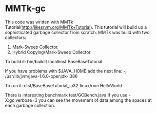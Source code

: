 MMTk-gc
=======

This code was written with MMTk Tutorial(http://jikesrvm.org/MMTk+Tutorial). This tutorial will build up a 
sophisticated garbage collector from scratch. MMTk was build with two collectors:

1. Mark-Sweep Collector,
2. Hybrid Copying/Mark-Sweep Collector.

To build it:
bin/buildit localhost BaseBaseTutorial 

If you have problems with $JAVA_HOME add the next line:
-j /usr/lib/jvm/java-1.6.0-openjdk-i386

To run it:
dist/BaseBaseTutorial_ia32-linux/rvm HelloWorld

There is interesting benchmark test/GCBench.java
If you use -X:gc:verbose=3 you can see the movement of data among the spaces at each garbage collection.
